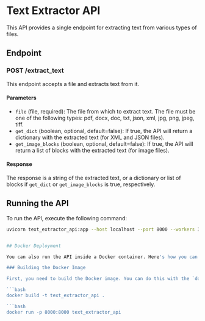 # Text Extractor API

This API provides a single endpoint for extracting text from various types of files.

## Endpoint

### POST /extract_text

This endpoint accepts a file and extracts text from it.

#### Parameters

- `file` (file, required): The file from which to extract text. The file must be one of the following types: pdf, docx, doc, txt, json, xml, jpg, png, jpeg, tiff.
- `get_dict` (boolean, optional, default=false): If true, the API will return a dictionary with the extracted text (for XML and JSON files).
- `get_image_blocks` (boolean, optional, default=false): If true, the API will return a list of blocks with the extracted text (for image files).

#### Response

The response is a string of the extracted text, or a dictionary or list of blocks if `get_dict` or `get_image_blocks` is true, respectively.

## Running the API

To run the API, execute the following command:

```bash
uvicorn text_extractor_api:app --host localhost --port 8000 --workers 3


## Docker Deployment

You can also run the API inside a Docker container. Here's how you can build and run the Docker container:

### Building the Docker Image

First, you need to build the Docker image. You can do this with the `docker build` command. In the directory containing the `Dockerfile`, run the following command:

```bash
docker build -t text_extractor_api .

```bash
docker run -p 8000:8000 text_extractor_api


